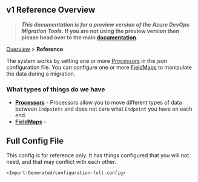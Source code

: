 ## v1 Reference Overview

>**_This documentation is for a preview version of the Azure DevOps Migration Tools._ If you are not using the preview version then please head over to the main [documentation](https://nkdagility.github.io/azure-devops-migration-tools).**


[Overview](.././index.md) > **Reference**

The system works by setting one or more [Processors](../v1/Processors/index.md) in the json 
configuration file. You can configure one or more [FieldMaps](../v1/FieldMaps/index.md) to 
manipulate the data during a migration.

### What types of things do we have

- **[Processors](../v1/Processors/index.md)** - Processors allow you to move different types of data between `Endpoints` and does not care what `Endpoint` you have on each end.
- **[FieldMaps](../v1/FieldMaps/index.md)** - 

## Full Config File

This config is for reference only. It has things configured that you will not need, and that may conflict with each other.

```
<Import:Generated/configuration-full.config>
```